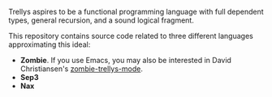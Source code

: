 Trellys aspires to be a functional programming language with full dependent types, general recursion, and a sound logical fragment.

This repository contains source code related to three different languages approximating this ideal:
  * **Zombie**. If you use Emacs, you may also be interested in David Christiansen's [zombie-trellys-mode](https://github.com/david-christiansen/zombie-trellys-mode).
  * **Sep3**
  * **Nax**